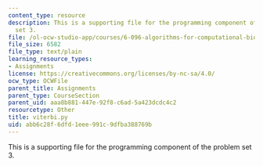 ```yaml
---
content_type: resource
description: This is a supporting file for the programming component of the problem
  set 3.
file: /ol-ocw-studio-app/courses/6-096-algorithms-for-computational-biology-spring-2005/abb6c28f6dfd1eee991c9dfba388769b_viterbi.py
file_size: 6582
file_type: text/plain
learning_resource_types:
- Assignments
license: https://creativecommons.org/licenses/by-nc-sa/4.0/
ocw_type: OCWFile
parent_title: Assignments
parent_type: CourseSection
parent_uid: aaa8b881-447e-92f8-c6ad-5a423dcdc4c2
resourcetype: Other
title: viterbi.py
uid: abb6c28f-6dfd-1eee-991c-9dfba388769b
---
```

This is a supporting file for the programming component of the problem set 3.